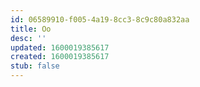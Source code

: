 ```yaml
---
id: 06589910-f005-4a19-8cc3-8c9c80a832aa
title: Oo
desc: ''
updated: 1600019385617
created: 1600019385617
stub: false
---
```




